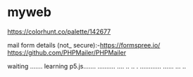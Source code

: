 # myweb

https://colorhunt.co/palette/142677

mail form details (not_ secure):-https://formspree.io/
                                https://github.com/PHPMailer/PHPMailer

waiting .......
learning p5.js.......
..........
....
..
..
.
............
......
...
..
